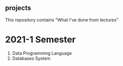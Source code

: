 ## projects
This repository contains "What I've done from lectures"

# 2021-1 Semester
1. Data Programming Language
2. Databases System
